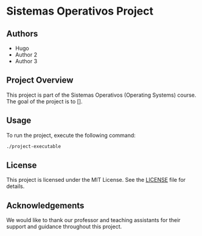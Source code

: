# Sistemas Operativos Project

## Authors
- Hugo
- Author 2
- Author 3

## Project Overview
This project is part of the Sistemas Operativos (Operating Systems) course. The goal of the project is to [].

## Usage
To run the project, execute the following command:
```bash
./project-executable
```

## License
This project is licensed under the MIT License. See the [LICENSE](LICENSE) file for details.

## Acknowledgements
We would like to thank our professor and teaching assistants for their support and guidance throughout this project.